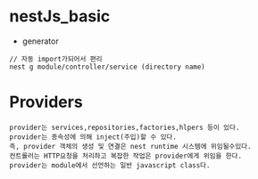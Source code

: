 # nestJs_basic

- generator

```
// 자동 import가되어서 편리
nest g module/controller/service (directory name)
```

# Providers

```
provider는 services,repositories,factories,hlpers 등이 있다.
provider는 종속성에 의해 inject(주입)할 수 있다.
즉, provider 객체의 생성 및 연결은 nest runtime 시스템에 위임될수있다.
컨트롤러는 HTTP요청을 처리하고 복잡한 작업은 provider에게 위임을 한다.
provider는 module에서 선언하는 일반 javascript class다.
```
